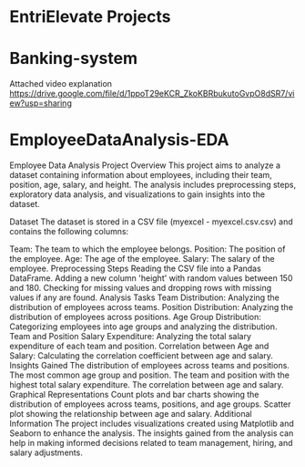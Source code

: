 # EntriElevate Projects

# Banking-system

Attached video explanation
https://drive.google.com/file/d/1ppoT29eKCR_ZkoKBRbukutoGvpO8dSR7/view?usp=sharing


# EmployeeDataAnalysis-EDA

Employee Data Analysis Project
Overview
This project aims to analyze a dataset containing information about employees, including their team, position, age, salary, and height. The analysis includes preprocessing steps, exploratory data analysis, and visualizations to gain insights into the dataset.

Dataset
The dataset is stored in a CSV file (myexcel - myexcel.csv.csv) and contains the following columns:

Team: The team to which the employee belongs.
Position: The position of the employee.
Age: The age of the employee.
Salary: The salary of the employee.
Preprocessing Steps
Reading the CSV file into a Pandas DataFrame.
Adding a new column 'height' with random values between 150 and 180.
Checking for missing values and dropping rows with missing values if any are found.
Analysis Tasks
Team Distribution: Analyzing the distribution of employees across teams.
Position Distribution: Analyzing the distribution of employees across positions.
Age Group Distribution: Categorizing employees into age groups and analyzing the distribution.
Team and Position Salary Expenditure: Analyzing the total salary expenditure of each team and position.
Correlation between Age and Salary: Calculating the correlation coefficient between age and salary.
Insights Gained
The distribution of employees across teams and positions.
The most common age group and position.
The team and position with the highest total salary expenditure.
The correlation between age and salary.
Graphical Representations
Count plots and bar charts showing the distribution of employees across teams, positions, and age groups.
Scatter plot showing the relationship between age and salary.
Additional Information
The project includes visualizations created using Matplotlib and Seaborn to enhance the analysis.
The insights gained from the analysis can help in making informed decisions related to team management, hiring, and salary adjustments.




